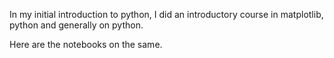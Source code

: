 In my initial introduction to python, I did an introductory course in matplotlib, python and generally on python.

Here are the notebooks on the same.
